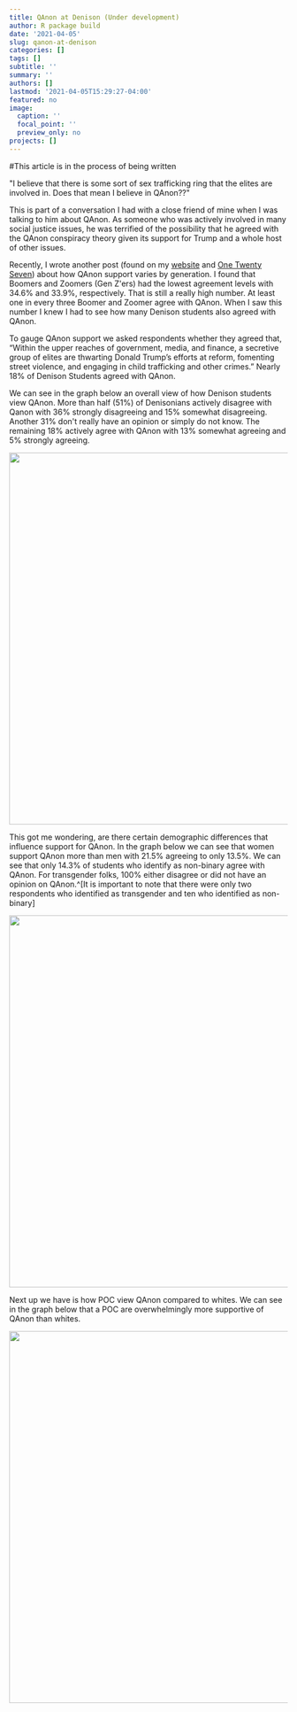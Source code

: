 ```yaml
---
title: QAnon at Denison (Under development)
author: R package build
date: '2021-04-05'
slug: qanon-at-denison
categories: []
tags: []
subtitle: ''
summary: ''
authors: []
lastmod: '2021-04-05T15:29:27-04:00'
featured: no
image:
  caption: ''
  focal_point: ''
  preview_only: no
projects: []
---
```






#This article is in the process of being written

"I  believe that there is some sort of sex trafficking ring that the elites are involved in. Does that mean I believe in QAnon??" 

This is part of a conversation I had with a close friend of mine when I was talking to him about QAnon. As someone who was actively involved in many social justice issues, he was terrified of the possibility that he agreed with the QAnon conspiracy theory given its support for Trump and a whole host of other issues. 

Recently, I wrote another post (found on my [website](https://jacob-dennen.netlify.app/post/qanon-millenials-and-gen-z/) and [One Twenty Seven](https://onetwentyseven.blog/2021/03/17/qanon-millennials-and-gen-z/)) about how QAnon support varies by generation. I found that Boomers and Zoomers (Gen Z'ers) had the lowest agreement levels with 34.6% and 33.9%, respectively. That is still a really high number. At least one in every three Boomer and Zoomer agree with QAnon. When I saw this number I knew I had to see how many Denison students also agreed with QAnon.

To gauge QAnon support we asked respondents whether they agreed that, “Within the upper reaches of government, media, and finance, a secretive group of elites are thwarting Donald Trump’s efforts at reform, fomenting street violence, and engaging in child trafficking and other crimes.” Nearly 18% of Denison Students agreed with QAnon.

We can see in the graph below an overall view of how Denison students view QAnon. More than half (51%) of Denisonians actively disagree with Qanon with 36% strongly disagreeing and 15% somewhat disagreeing. Another 31% don't really have an opinion or simply do not know. The remaining 18% actively agree with QAnon with 13% somewhat agreeing and 5% strongly agreeing. 

<img src="{{< blogdown/postref >}}index_files/figure-html/unnamed-chunk-3-1.png" width="672" />

This got me wondering, are there certain demographic differences that influence support for QAnon. In the graph below we can see that women support QAnon more than men with 21.5% agreeing to only 13.5%. We can see that only 14.3% of students who identify as non-binary agree with QAnon. For transgender folks, 100% either disagree or did not have an opinion on QAnon.^[It is important to note that there were only two respondents who identified as transgender and ten who identified as non-binary]


<img src="{{< blogdown/postref >}}index_files/figure-html/unnamed-chunk-4-1.png" width="672" />

Next up we have is how POC view QAnon compared to whites. We can see in the graph below that a POC are overwhelmingly more supportive of QAnon than whites.  

<img src="{{< blogdown/postref >}}index_files/figure-html/unnamed-chunk-5-1.png" width="672" />






